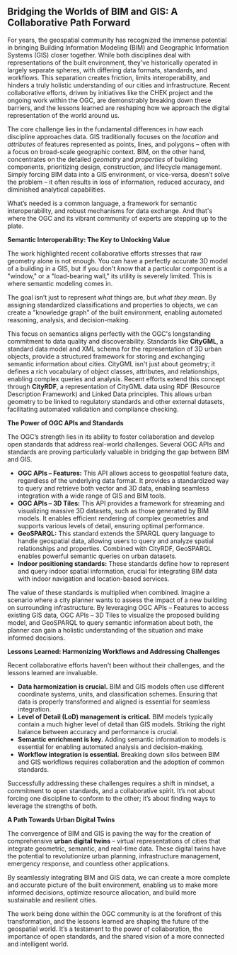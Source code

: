 ## Bridging the Worlds of BIM and GIS: A Collaborative Path Forward

For years, the geospatial community has recognized the immense potential in bringing Building Information Modeling (BIM) and Geographic Information Systems (GIS) closer together. While both disciplines deal with representations of the built environment, they've historically operated in largely separate spheres, with differing data formats, standards, and workflows.  This separation creates friction, limits interoperability, and hinders a truly holistic understanding of our cities and infrastructure. Recent collaborative efforts, driven by initiatives like the CHEK project and the ongoing work within the OGC, are demonstrably breaking down these barriers, and the lessons learned are reshaping how we approach the digital representation of the world around us.

The core challenge lies in the fundamental differences in *how* each discipline approaches data. GIS traditionally focuses on the *location* and *attributes* of features represented as points, lines, and polygons – often with a focus on broad-scale geographic context.  BIM, on the other hand, concentrates on the detailed *geometry* and *properties* of building components, prioritizing design, construction, and lifecycle management.  Simply forcing BIM data into a GIS environment, or vice-versa, doesn’t solve the problem – it often results in loss of information, reduced accuracy, and diminished analytical capabilities.  

What’s needed is a common language, a framework for semantic interoperability, and robust mechanisms for data exchange. And that's where the OGC and its vibrant community of experts are stepping up to the plate.

**Semantic Interoperability: The Key to Unlocking Value**

The work highlighted recent collaborative efforts stresses that raw geometry alone is not enough.  You can have a perfectly accurate 3D model of a building in a GIS, but if you don't *know* that a particular component is a "window," or a "load-bearing wall," its utility is severely limited.  This is where semantic modeling comes in.  

The goal isn’t just to represent *what* things are, but *what they mean*.  By assigning standardized classifications and properties to objects, we can create a "knowledge graph" of the built environment, enabling automated reasoning, analysis, and decision-making.  

This focus on semantics aligns perfectly with the OGC's longstanding commitment to data quality and discoverability. Standards like **CityGML**, a standard data model and XML schema for the representation of 3D urban objects, provide a structured framework for storing and exchanging semantic information about cities. CityGML isn't just about geometry; it defines a rich vocabulary of object classes, attributes, and relationships, enabling complex queries and analysis. Recent efforts extend this concept through **CityRDF**, a representation of CityGML data using RDF (Resource Description Framework) and Linked Data principles. This allows urban geometry to be linked to regulatory standards and other external datasets, facilitating automated validation and compliance checking.

**The Power of OGC APIs and Standards**

The OGC’s strength lies in its ability to foster collaboration and develop open standards that address real-world challenges.  Several OGC APIs and standards are proving particularly valuable in bridging the gap between BIM and GIS.

*   **OGC APIs – Features:** This API allows access to geospatial feature data, regardless of the underlying data format. It provides a standardized way to query and retrieve both vector and 3D data, enabling seamless integration with a wide range of GIS and BIM tools.
*   **OGC APIs – 3D Tiles:** This API provides a framework for streaming and visualizing massive 3D datasets, such as those generated by BIM models. It enables efficient rendering of complex geometries and supports various levels of detail, ensuring optimal performance.
*   **GeoSPARQL:** This standard extends the SPARQL query language to handle geospatial data, allowing users to query and analyze spatial relationships and properties. Combined with CityRDF, GeoSPARQL enables powerful semantic queries on urban datasets.
*   **Indoor positioning standards:** These standards define how to represent and query indoor spatial information, crucial for integrating BIM data with indoor navigation and location-based services.

The value of these standards is multiplied when combined. Imagine a scenario where a city planner wants to assess the impact of a new building on surrounding infrastructure. By leveraging OGC APIs – Features to access existing GIS data, OGC APIs – 3D Tiles to visualize the proposed building model, and GeoSPARQL to query semantic information about both, the planner can gain a holistic understanding of the situation and make informed decisions.

**Lessons Learned: Harmonizing Workflows and Addressing Challenges**

Recent collaborative efforts haven't been without their challenges, and the lessons learned are invaluable.

*   **Data harmonization is crucial.** BIM and GIS models often use different coordinate systems, units, and classification schemes. Ensuring that data is properly transformed and aligned is essential for seamless integration.
*   **Level of Detail (LoD) management is critical.** BIM models typically contain a much higher level of detail than GIS models. Striking the right balance between accuracy and performance is crucial.
*   **Semantic enrichment is key.** Adding semantic information to models is essential for enabling automated analysis and decision-making.
*   **Workflow integration is essential.**  Breaking down silos between BIM and GIS workflows requires collaboration and the adoption of common standards.

Successfully addressing these challenges requires a shift in mindset, a commitment to open standards, and a collaborative spirit. It’s not about forcing one discipline to conform to the other; it’s about finding ways to leverage the strengths of both.

**A Path Towards Urban Digital Twins**

The convergence of BIM and GIS is paving the way for the creation of comprehensive **urban digital twins** – virtual representations of cities that integrate geometric, semantic, and real-time data. These digital twins have the potential to revolutionize urban planning, infrastructure management, emergency response, and countless other applications. 

By seamlessly integrating BIM and GIS data, we can create a more complete and accurate picture of the built environment, enabling us to make more informed decisions, optimize resource allocation, and build more sustainable and resilient cities. 

The work being done within the OGC community is at the forefront of this transformation, and the lessons learned are shaping the future of the geospatial world. It’s a testament to the power of collaboration, the importance of open standards, and the shared vision of a more connected and intelligent world.